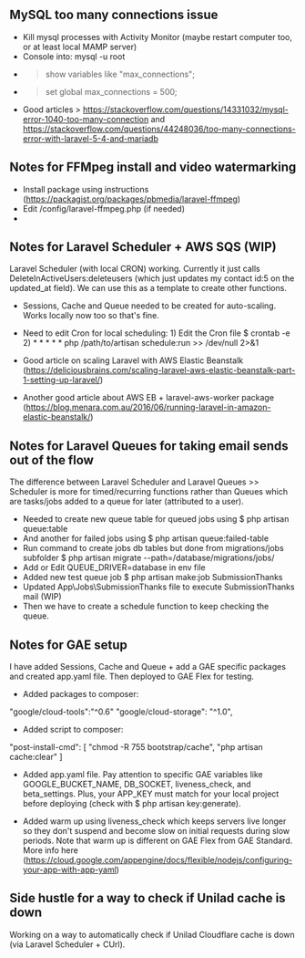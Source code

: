
## MySQL too many connections issue

- Kill mysql processes with Activity Monitor (maybe restart computer too, or at least local MAMP server)
- Console into: mysql -u root
- > show variables like "max_connections";
- > set global max_connections = 500;
- Good articles > https://stackoverflow.com/questions/14331032/mysql-error-1040-too-many-connection and https://stackoverflow.com/questions/44248036/too-many-connections-error-with-laravel-5-4-and-mariadb

## Notes for FFMpeg install and video watermarking

- Install package using instructions (https://packagist.org/packages/pbmedia/laravel-ffmpeg)
- Edit /config/laravel-ffmpeg.php (if needed)
-

## Notes for Laravel Scheduler + AWS SQS (WIP)

Laravel Scheduler (with local CRON) working. Currently it just calls DeleteInActiveUsers:deleteusers (which just updates my contact id:5 on the updated_at field). We can use this as a template to create other functions.

- Sessions, Cache and Queue needed to be created for auto-scaling. Works locally now too so that's fine.
- Need to edit Cron for local scheduling: 1) Edit the Cron file $ crontab -e 2) * * * * * php /path/to/artisan schedule:run >> /dev/null 2>&1

- Good article on scaling Laravel with AWS Elastic Beanstalk (https://deliciousbrains.com/scaling-laravel-aws-elastic-beanstalk-part-1-setting-up-laravel/)
- Another good article about AWS EB + laravel-aws-worker package (https://blog.menara.com.au/2016/06/running-laravel-in-amazon-elastic-beanstalk/)


## Notes for Laravel Queues for taking email sends out of the flow

The difference between Laravel Scheduler and Laravel Queues >> Scheduler is more for timed/recurring functions rather than Queues which are tasks/jobs added to a queue for later (attributed to a user).

- Needed to create new queue table for queued jobs using $ php artisan queue:table
- And another for failed jobs using $ php artisan queue:failed-table
- Run command to create jobs db tables but done from migrations/jobs subfolder $ php artisan migrate --path=/database/migrations/jobs/
- Add or Edit QUEUE_DRIVER=database in env file
- Added new test queue job $ php artisan make:job SubmissionThanks
- Updated App\Jobs\SubmissionThanks file to execute SubmissionThanks mail (WIP)
- Then we have to create a schedule function to keep checking the queue.

## Notes for GAE setup

I have added Sessions, Cache and Queue + add a GAE specific packages and created app.yaml file. Then deployed to GAE Flex for testing.

- Added packages to composer:

"google/cloud-tools":"^0.6"
"google/cloud-storage": "^1.0",

- Added script to composer:

"post-install-cmd": [
    "chmod -R 755 bootstrap\/cache",
    "php artisan cache:clear"
]

- Added app.yaml file. Pay attention to specific GAE variables like GOOGLE_BUCKET_NAME, DB_SOCKET, liveness_check, and beta_settings. Plus, your APP_KEY must match for your local project before deploying (check with $ php artisan key:generate).


- Added warm up using liveness_check which keeps servers live longer so they don't suspend and become slow on initial requests during slow periods. Note that warm up is different on GAE Flex from GAE Standard. More info here (https://cloud.google.com/appengine/docs/flexible/nodejs/configuring-your-app-with-app-yaml)


## Side hustle for a way to check if Unilad cache is down

Working on a way to automatically check if Unilad Cloudflare cache is down (via Laravel Scheduler + CUrl).
